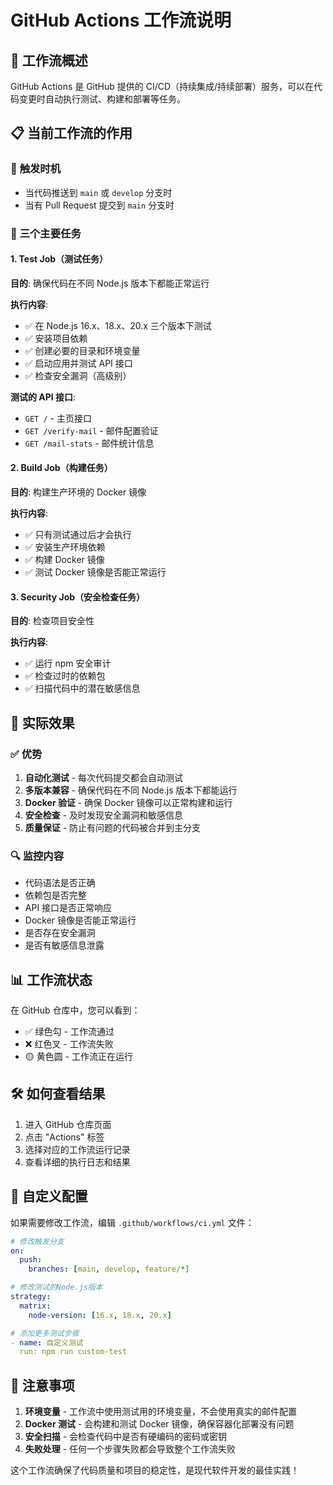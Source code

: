 # GitHub Actions 工作流说明

## 🔄 工作流概述

GitHub Actions 是 GitHub 提供的 CI/CD（持续集成/持续部署）服务，可以在代码变更时自动执行测试、构建和部署等任务。

## 📋 当前工作流的作用

### 🚀 **触发时机**

- 当代码推送到 `main` 或 `develop` 分支时
- 当有 Pull Request 提交到 `main` 分支时

### 🔧 **三个主要任务**

#### 1. **Test Job（测试任务）**

**目的**: 确保代码在不同 Node.js 版本下都能正常运行

**执行内容**:

- ✅ 在 Node.js 16.x、18.x、20.x 三个版本下测试
- ✅ 安装项目依赖
- ✅ 创建必要的目录和环境变量
- ✅ 启动应用并测试 API 接口
- ✅ 检查安全漏洞（高级别）

**测试的 API 接口**:

- `GET /` - 主页接口
- `GET /verify-mail` - 邮件配置验证
- `GET /mail-stats` - 邮件统计信息

#### 2. **Build Job（构建任务）**

**目的**: 构建生产环境的 Docker 镜像

**执行内容**:

- ✅ 只有测试通过后才会执行
- ✅ 安装生产环境依赖
- ✅ 构建 Docker 镜像
- ✅ 测试 Docker 镜像是否能正常运行

#### 3. **Security Job（安全检查任务）**

**目的**: 检查项目安全性

**执行内容**:

- ✅ 运行 npm 安全审计
- ✅ 检查过时的依赖包
- ✅ 扫描代码中的潜在敏感信息

## 🎯 **实际效果**

### ✅ **优势**

1. **自动化测试** - 每次代码提交都会自动测试
2. **多版本兼容** - 确保代码在不同 Node.js 版本下都能运行
3. **Docker 验证** - 确保 Docker 镜像可以正常构建和运行
4. **安全检查** - 及时发现安全漏洞和敏感信息
5. **质量保证** - 防止有问题的代码被合并到主分支

### 🔍 **监控内容**

- 代码语法是否正确
- 依赖包是否完整
- API 接口是否正常响应
- Docker 镜像是否能正常运行
- 是否存在安全漏洞
- 是否有敏感信息泄露

## 📊 **工作流状态**

在 GitHub 仓库中，您可以看到：

- ✅ 绿色勾 - 工作流通过
- ❌ 红色叉 - 工作流失败
- 🟡 黄色圆 - 工作流正在运行

## 🛠 **如何查看结果**

1. 进入 GitHub 仓库页面
2. 点击 "Actions" 标签
3. 选择对应的工作流运行记录
4. 查看详细的执行日志和结果

## 🔧 **自定义配置**

如果需要修改工作流，编辑 `.github/workflows/ci.yml` 文件：

```yaml
# 修改触发分支
on:
  push:
    branches: [main, develop, feature/*]

# 修改测试的Node.js版本
strategy:
  matrix:
    node-version: [16.x, 18.x, 20.x]

# 添加更多测试步骤
- name: 自定义测试
  run: npm run custom-test
```

## 📝 **注意事项**

1. **环境变量** - 工作流中使用测试用的环境变量，不会使用真实的邮件配置
2. **Docker 测试** - 会构建和测试 Docker 镜像，确保容器化部署没有问题
3. **安全扫描** - 会检查代码中是否有硬编码的密码或密钥
4. **失败处理** - 任何一个步骤失败都会导致整个工作流失败

这个工作流确保了代码质量和项目的稳定性，是现代软件开发的最佳实践！
